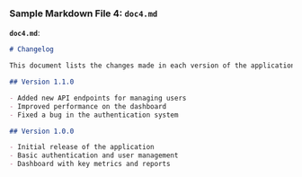 
### Sample Markdown File 4: `doc4.md`

**`doc4.md`**:
```markdown
# Changelog

This document lists the changes made in each version of the application.

## Version 1.1.0

- Added new API endpoints for managing users
- Improved performance on the dashboard
- Fixed a bug in the authentication system

## Version 1.0.0

- Initial release of the application
- Basic authentication and user management
- Dashboard with key metrics and reports
